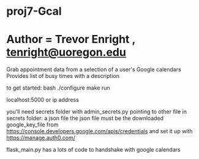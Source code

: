# proj7-Gcal
# Author = Trevor Enright ,  tenright@uoregon.edu

Grab appointment data from a selection of a user's Google calendars 
Provides list of busy times with a description



to get started:
bash ./configure
make run

localhost:5000 or ip address

you'll need secrets folder with admin_secrets.py
pointing to other file in secrets folder: a json file 
the json file must be the downloaded google_key_file
from https://console.developers.google.com/apis/credentials
and set it up with https://manage.auth0.com/

flask_main.py has a lots of code to handshake with google calendars



